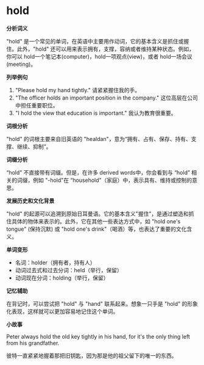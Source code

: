 # hold

**分析词义**

  

"hold" 是一个常见的单词，在英语中主要用作动词，它的基本含义是抓住或握住。此外，"hold" 还可以用来表示拥有，支撑，容纳或者维持某种状态。例如，你可以 hold一个笔记本(computer)，hold一项观点(view)，或者 hold一场会议(meeting)。

  

**列举例句**

  

1.  "Please hold my hand tightly." 请紧紧握住我的手。
2.  "The officer holds an important position in the company." 这位高层在公司中担任重要职位。
3.  "I hold the view that education is important." 我认为教育很重要。

  

**词根分析**

  

"hold" 的词根主要来自旧英语的 "healdan"，意为“拥有、占有、保存、持有、支撑、继续、抑制”。

  

**词缀分析**

  

“hold” 不直接带有词缀。但是，在许多 derived words中，你会看到与 “hold” 相关的词缀，例如 "-hold"在 “household”（家庭）中，表示具有、维持或控制的意思。

  

**发展历史和文化背景**

  

"hold" 的起源可以追溯到原始日耳曼语。它的基本含义"握住"，是通过塑造和抓住具体的物体来表示的。此外，它在其他一些表达方式中，如 "hold one's tongue" (保持沉默) 或 "hold one's drink"（喝酒）等，也表达了重要的文化含义。

  

**单词变形**

  

*   名词：holder（拥有者，持有人）
*   动词过去式和过去分词：held（举行，保留）
*   动词现在分词：holding（举行，保留）

  

**记忆辅助**

  

在背记时，可以尝试把 "hold" 与 "hand" 联系起来。想象一只手是 "hold" 的形象化表现，这样就可以更加容易地记住这个单词。

  

**小故事**

  

Peter always hold the old key tightly in his hand, for it's the only thing left from his grandfather.

  

彼特一直紧紧地握着那把旧钥匙，因为那是他的祖父留下的唯一的东西。
